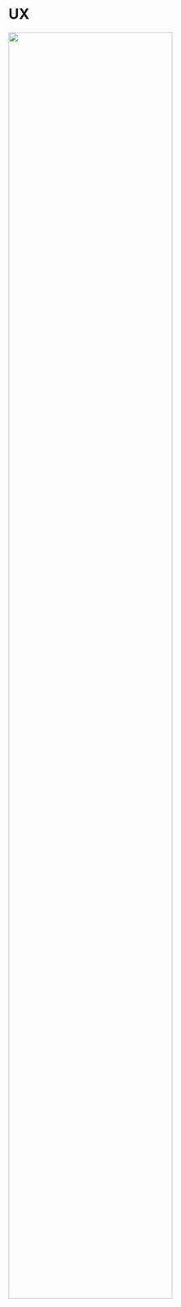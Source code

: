 # UX

<img src="https://github.com/malatini42/react-front-home-test/blob/master/react.gif" width="80%">
